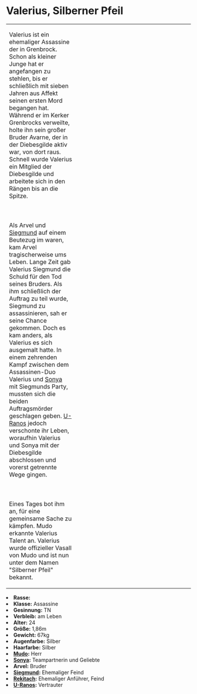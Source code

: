 # Valerius, Silberner Pfeil

<primary-label ref="npc"/>

<secondary-label ref="faergria"/>

<secondary-label ref="thaugrien"/>

<secondary-label ref="diebesgilde"/>

<table>
<tr><td>
<p>
Valerius ist ein ehemaliger Assassine der <a href="Northern-Grenbrock.md" anchor="diebesgilde"></a> in Grenbrock. Schon
als kleiner Junge hat er angefangen zu stehlen, bis er schließlich mit sieben Jahren aus Affekt seinen ersten Mord
begangen hat. Während er im Kerker Grenbrocks verweilte, holte ihn sein großer Bruder Avarne, der in der Diebesgilde
aktiv war, von dort raus. Schnell wurde Valerius ein Mitglied der Diebesgilde und arbeitete sich in den Rängen bis an
die Spitze.
<br></br><br></br>
Als Arvel und <a href="Siegmund.md">Siegmund</a> auf einem Beutezug im
<a href="Northern-Grenbrock.md" anchor="schloss-grenbrock"></a> waren, kam Arvel tragischerweise ums Leben. Lange Zeit
gab Valerius Siegmund die Schuld für den Tod seines Bruders. Als ihm schließlich der Auftrag zu teil wurde, Siegmund
zu assassinieren, sah er seine Chance gekommen. Doch es kam anders, als Valerius es sich ausgemalt hatte. In einem
zehrenden Kampf zwischen dem Assassinen-Duo Valerius und <a href="Sonya.md">Sonya</a> mit Siegmunds Party, mussten sich
die beiden Auftragsmörder geschlagen geben. <a href="U-Ranos.md">U-Ranos</a> jedoch verschonte ihr Leben, woraufhin
Valerius und Sonya mit der Diebesgilde abschlossen und vorerst getrennte Wege gingen.
<br></br><br></br>
Eines Tages bot ihm <a href="Mudo.md"></a> an, für eine gemeinsame Sache zu kämpfen. Mudo erkannte Valerius Talent an.
Valerius wurde offizieller Vasall von Mudo und ist nun unter dem Namen "Silberner Pfeil" bekannt.
</p>

</td><td width="300">
<!-- Edit here -->
<img src="valerius.png" alt="" />
</td></tr>
</table>

<procedure title="Allgemeine Informationen">
<list columns="2">
<li><b>Rasse:</b> <a href="Folks.md" anchor="menschen"></a></li>
<li><b>Klasse:</b> Assassine</li>
<li><b>Gesinnung:</b> TN</li>
<li><b>Verbleib:</b> am Leben</li>
</list>
</procedure>

<procedure title="Aussehen">
<list columns="3">
<li><b>Alter:</b> 24</li>
<li><b>Größe:</b> 1,86m</li>
<li><b>Gewicht:</b> 67kg</li>
<li><b>Augenfarbe:</b> Silber</li>
<li><b>Haarfarbe:</b> Silber</li>
</list>
</procedure>

<procedure title="Beziehungen">
<list columns="2">
<li><b><a href="Mudo.md">Mudo</a>:</b> Herr</li>
<li><b><a href="Sonya.md">Sonya</a>:</b> Teampartnerin und Geliebte</li>
<li><b>Arvel:</b> Bruder</li>
<li><b><a href="Siegmund.md">Siegmund</a>:</b> Ehemaliger Feind</li>
<li><b><a href="Rekitach.md">Rekitach</a>:</b> Ehemaliger Anführer, Feind</li>
<li><b><a href="U-Ranos.md">U-Ranos</a>:</b> Vertrauter</li>
</list>
</procedure>

<!--
## Notizen

- **Ziele:** 
- **Geheimnisse:** 
-->